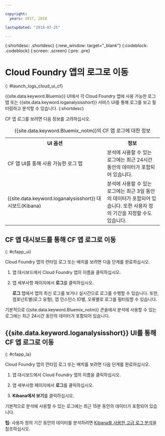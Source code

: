 ```yaml
---

copyright:
  years: 2017, 2018

lastupdated: "2018-07-25"

---
```



{:shortdesc: .shortdesc}
{:new_window: target="_blank"}
{:codeblock: .codeblock}
{:screen: .screen}
{:pre: .pre}

# Cloud Foundry 앱의 로그로 이동
{: #launch_logs_cloud_ui_cf}

{{site.data.keyword.Bluemix}} UI에서 각 Cloud Foundry 앱에 사용 가능한 로그 탭 또는 {{site.data.keyword.loganalysisshort}} 서비스 UI를 통해 로그를 보고 필터링하고 분석할 수 있습니다.
{:shortdesc}

CF 앱 로그를 보려면 다음 정보를 고려하십시오. 

<table>
  <caption>{{site.data.keyword.Bluemix_notm}}의 CF 앱 로그에 대한 정보</caption>
  <tr>
    <th>UI 옵션</th>
    <th>정보</th>
  </tr>
  <tr>
    <td>CF 앱 UI를 통해 사용 가능한 로그 탭 </td>
    <td>분석에 사용할 수 있는 로그에는 최근 24시간 동안의 데이터가 포함되어 있습니다.</td>
  </tr>
  <tr>
    <td>{{site.data.keyword.loganalysisshort}} 대시보드(Kibana)</td>
    <td>분석에 사용할 수 있는 로그에는 최근 3일 동안의 데이터가 포함되어 있습니다. 또한 사용자 정의 기간을 지정할 수도 있습니다.</td>
  </tr>
</table>


## CF 앱 대시보드를 통해 CF 앱 로그로 이동 
{: #cfapp_ui}

Cloud Foundry 앱의 런타임 로그 또는 배치를 보려면 다음 단계를 완료하십시오.

1. 앱 대시보드에서 Cloud Foundry 앱의 이름을 클릭하십시오. 
    
2. 앱 세부사항 페이지에서 **로그**를 클릭하십시오.
    
    **로그** 탭에서 앱의 최신 로그를 보거나 실시간으로 로그를 수행할 수 있습니다. 또한, 컴포넌트별(로그 유형), 앱 인스턴스 ID별, 오류별로 로그를 필터링할 수 있습니다.
    
기본적으로 {{site.data.keyword.Bluemix_notm}} 콘솔에서 분석에 사용할 수 있는 로그에는 최근 24시간 동안의 데이터가 포함되어 있습니다.


## {{site.data.keyword.loganalysisshort}} UI를 통해 CF 앱 로그로 이동 
{: #cfapp_la}

Cloud Foundry 앱의 런타임 로그 또는 배치를 보려면 다음 단계를 완료하십시오.

1. 앱 대시보드에서 Cloud Foundry 앱의 이름을 클릭하십시오. 
    
2. 앱 세부사항 페이지에서 **로그**를 클릭하십시오.
    
3. **Kibana에서 보기**를 클릭하십시오.

기본적으로 분석에 사용할 수 있는 로그에는 최근 15분 동안의 데이터가 포함되어 있습니다.

**팁:** 사용자 정의 기간 동안의 데이터를 분석하려면 [Kibana를 사용한 고급 로그 분석](/docs/services/CloudLogAnalysis/kibana/analyzing_logs_Kibana.html#analyzing_logs_Kibana)을 참조하십시오. 


